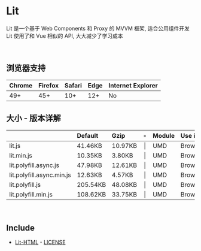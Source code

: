 # Lit
Lit 是一个基于 Web Components 和 Proxy 的 MVVM 框架, 适合公用组件开发<br>
Lit 使用了和 Vue 相似的 API, 大大减少了学习成本

<br>

## 浏览器支持

| Chrome | Firefox | Safari | Edge | Internet Explorer |
| :-     | :-      | :-     | :-   | :-                |
| 49+    | 45+     | 10+    | 12+  | No                |

## 大小 - 版本详解
|                           | Default | Gzip   | -   | Module | Use in | Description |
| :-                        | :-      | :-     | :-: | :-     | :-     | :-          |
| lit.js                    | 41.46KB | 10.97KB | \| | UMD | Browser | |
| lit.min.js                | 10.35KB | 3.80KB | \| | UMD | Browser | |
| lit.polyfill.async.js     | 47.98KB | 12.61KB | \| | UMD | Browser | |
| lit.polyfill.async.min.js | 12.63KB | 4.57KB | \| | UMD | Browser | |
| lit.polyfill.js           | 205.54KB | 48.08KB | \| | UMD | Browser | |
| lit.polyfill.min.js       | 108.62KB | 33.75KB | \| | UMD | Browser | |

<br>

## Include
  - [Lit-HTML](https://github.com/Polymer/lit-html) \- [LICENSE](https://github.com/Polymer/lit-html/blob/master/LICENSE)